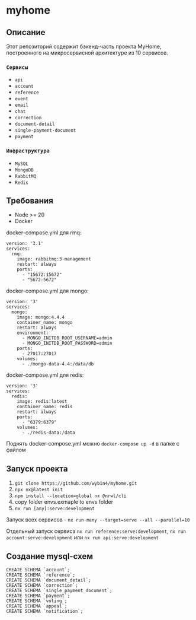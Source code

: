 # myhome

## Описание
Этот репозиторий содержит бэкенд-часть проекта MyHome, построенного на микросервисной архитектуре из 10 сервисов.

### `Сервисы`
- `api`
- `account`
- `reference`
- `event`
- `email`
- `chat`
- `correction`
- `document-detail`
- `single-payment-document`
- `payment`

### `Инфраструктура`
- `MySQL`
- `MongoDB`
- `RabbitMQ`
- `Redis`

## Требования
- Node >= 20
- Docker

docker-compose.yml для rmq:
```
version: '3.1'
services:
  rmq:
    image: rabbitmq:3-management
    restart: always
    ports: 
      - "15672:15672"
      - "5672:5672"
```
docker-compose.yml для mongo:
```
version: '3'
services:
  mongo:
    image: mongo:4.4.4
    container_name: mongo
    restart: always
    environment:
      - MONGO_INITDB_ROOT_USERNAME=admin
      - MONGO_INITDB_ROOT_PASSWORD=admin
    ports:
      - 27017:27017
    volumes:
      - ./mongo-data-4.4:/data/db
```
docker-compose.yml для redis:
```
version: '3'
services:
  redis:
    image: redis:latest
    container_name: redis
    restart: always
    ports:
      - "6379:6379"
    volumes:
      - ./redis-data:/data
```
Поднять docker-compose.yml можно `docker-compose up -d` в папке с файлом

## Запуск проекта
1. `git clone https://github.com/wybin4/myhome.git`
2. `npx nx@latest init`
3. `npm install --location=global nx @nrwl/cli`
4. copy folder envs.exmaple to envs folder
5. `nx run [any]:serve:development`

Запуск всех сервисов - `nx run-many --target=serve --all --parallel=10`

Отдельный запуск сервиса `nx run reference:serve:development`, `nx run account:serve:development` или `nx run api:serve:development`

## Создание mysql-схем
```
CREATE SCHEMA `account`;
CREATE SCHEMA `reference`;
CREATE SCHEMA `document_detail`;
CREATE SCHEMA `correction`;
CREATE SCHEMA `single_payment_document`;
CREATE SCHEMA `payment`;
CREATE SCHEMA `voting`;
CREATE SCHEMA `appeal`;
CREATE SCHEMA `notification`;
```
